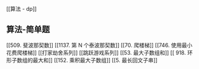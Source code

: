 
[[算法 - dp]]
## 算法-简单题
[[509. 斐波那契数]]
[[1137. 第 N 个泰波那契数]]
[[70. 爬楼梯]]
[[746. 使用最小花费爬楼梯]]
[[打家劫舍系列]]
[[跳跃游戏系列]]
[[53. 最大子数组和]]
[[ 918. 环形子数组的最大和]]
[[152. 乘积最大子数组]]
[[5. 最长回文子串]]